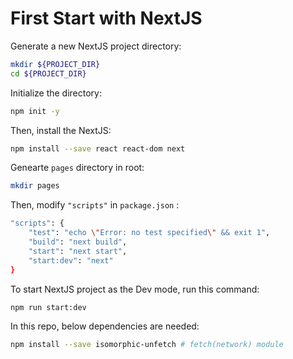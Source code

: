 # First Start with NextJS

Generate a new NextJS project directory:

~~~bash
mkdir ${PROJECT_DIR}
cd ${PROJECT_DIR}
~~~

Initialize the directory:

~~~bash
npm init -y
~~~

Then, install the NextJS:

~~~bash
npm install --save react react-dom next
~~~

Genearte `pages` directory in root:

~~~bash
mkdir pages
~~~

Then, modify `"scripts"` in `package.json` :

~~~bash
"scripts": {
	"test": "echo \"Error: no test specified\" && exit 1",
	"build": "next build",
	"start": "next start",
	"start:dev": "next"
}
~~~

To start NextJS project as the Dev mode, run this command:

~~~bash
npm run start:dev
~~~

In this repo, below dependencies are needed:

~~~bash
npm install --save isomorphic-unfetch # fetch(network) module
~~~

